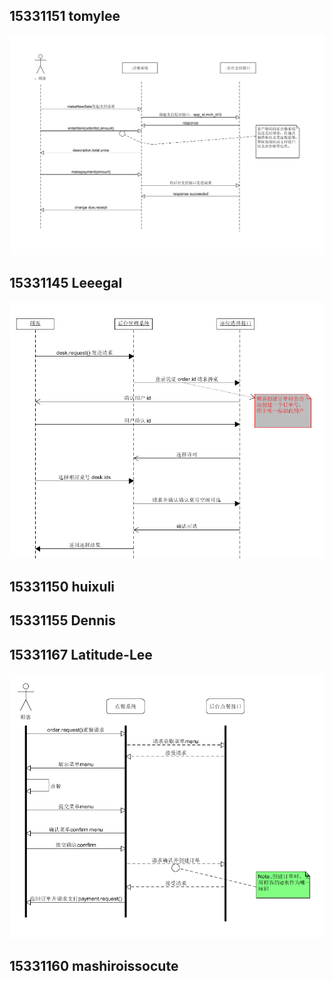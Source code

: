 
## 15331151  	tomylee  	

![15331151](/img/System_Sequence_Diagram/153311531_01.png)

## 15331145  	Leeegal 

![15331145](/img/System_Sequence_Diagram/15331145_02.png)

## 15331150  	huixuli	


## 15331155  	Dennis	


## 15331167  	Latitude-Lee	

![15331167](/img/System_Sequence_Diagram/15331167.png)

## 15331160  	mashiroissocute
